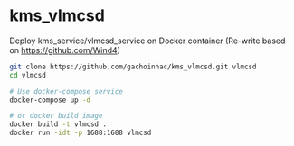 # kms_vlmcsd
Deploy kms_service/vlmcsd_service on Docker container (Re-write based on https://github.com/Wind4)

```bash
git clone https://github.com/gachoinhac/kms_vlmcsd.git vlmcsd
cd vlmcsd

# Use docker-compose service
docker-compose up -d

# or docker build image
docker build -t vlmcsd .
docker run -idt -p 1688:1688 vlmcsd
```
